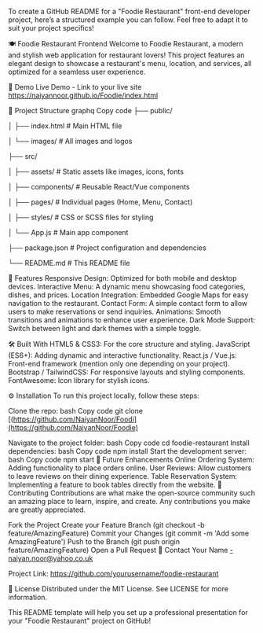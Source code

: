 
To create a GitHub README for a "Foodie Restaurant" front-end developer project, here’s a structured example you can follow. Feel free to adapt it to suit your project specifics!

🍽️ Foodie Restaurant Frontend
Welcome to Foodie Restaurant, a modern and stylish web application for restaurant lovers! This project features an elegant design to showcase a restaurant's menu, location, and services, all optimized for a seamless user experience.

🚀 Demo
Live Demo - Link to your live site
https://naiyannoor.github.io/Foodie/index.html

📂 Project Structure
graphq
Copy code
├── public/

│   ├── index.html      # Main HTML file

│   └── images/         # All images and logos

├── src/

│   ├── assets/         # Static assets like images, icons, fonts

│   ├── components/     # Reusable React/Vue components

│   ├── pages/          # Individual pages (Home, Menu, Contact)

│   ├── styles/         # CSS or SCSS files for styling

│   └── App.js          # Main app component

├── package.json        # Project configuration and dependencies

└── README.md           # This README file



🎨 Features
Responsive Design: Optimized for both mobile and desktop devices.
Interactive Menu: A dynamic menu showcasing food categories, dishes, and prices.
Location Integration: Embedded Google Maps for easy navigation to the restaurant.
Contact Form: A simple contact form to allow users to make reservations or send inquiries.
Animations: Smooth transitions and animations to enhance user experience.
Dark Mode Support: Switch between light and dark themes with a simple toggle.


🛠️ Built With
HTML5 & CSS3: For the core structure and styling.
JavaScript (ES6+): Adding dynamic and interactive functionality.
React.js / Vue.js: Front-end framework (mention only one depending on your project).
Bootstrap / TailwindCSS: For responsive layouts and styling components.
FontAwesome: Icon library for stylish icons.

⚙️ Installation
To run this project locally, follow these steps:

Clone the repo:
bash
Copy code
git clone [(https://github.com/NaiyanNoor/Foodi](https://github.com/NaiyanNoor/Foodie)

Navigate to the project folder:
bash
Copy code
cd foodie-restaurant
Install dependencies:
bash
Copy code
npm install
Start the development server:
bash
Copy code
npm start
🌟 Future Enhancements
Online Ordering System: Adding functionality to place orders online.
User Reviews: Allow customers to leave reviews on their dining experience.
Table Reservation System: Implementing a feature to book tables directly from the website.
🤝 Contributing
Contributions are what make the open-source community such an amazing place to learn, inspire, and create. Any contributions you make are greatly appreciated.

Fork the Project
Create your Feature Branch (git checkout -b feature/AmazingFeature)
Commit your Changes (git commit -m 'Add some AmazingFeature')
Push to the Branch (git push origin feature/AmazingFeature)
Open a Pull Request
📧 Contact
Your Name -naiyan.noor@yahoo.co.uk

Project Link: https://github.com/yourusername/foodie-restaurant

📜 License
Distributed under the MIT License. See LICENSE for more information.

This README template will help you set up a professional presentation for your "Foodie Restaurant" project on GitHub!

